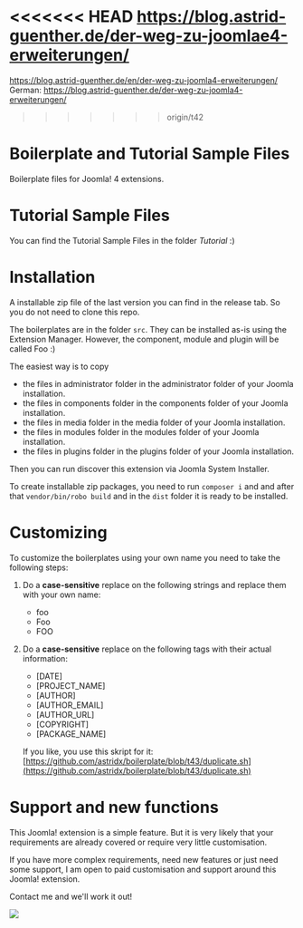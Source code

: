 <<<<<<< HEAD
https://blog.astrid-guenther.de/der-weg-zu-joomlae4-erweiterungen/
=======
https://blog.astrid-guenther.de/en/der-weg-zu-joomla4-erweiterungen/
German: https://blog.astrid-guenther.de/der-weg-zu-joomla4-erweiterungen/
>>>>>>> origin/t42

# Boilerplate and Tutorial Sample Files
Boilerplate files for Joomla! 4 extensions.

# Tutorial Sample Files
You can find the Tutorial Sample Files in the folder *Tutorial* :)

# Installation

A installable zip file of the last version you can find in the release tab. 
So you do not need to clone this repo.

The boilerplates are in the folder `src`. They can be installed 
as-is using the Extension Manager. 
However, the component, module and plugin will be called Foo :)

The easiest way is to copy 

- the files in administrator folder in the administrator folder of your Joomla installation.
- the files in components folder in the components folder of your Joomla installation.
- the files in media folder in the media folder of your Joomla installation.
- the files in modules folder in the modules folder of your Joomla installation.
- the files in plugins folder in the plugins folder of your Joomla installation.

Then you can run discover this extension via Joomla System Installer.

To create installable zip packages, you need to run
`composer i` and and after that `vendor/bin/robo build` and in the `dist` 
folder it is ready to be installed.

# Customizing

To customize the boilerplates using your own name you need to take the following steps:

1. Do a **case-sensitive** replace on the following strings and replace them with your own name:
   * foo
   * Foo
   * FOO
2. Do a **case-sensitive** replace on the following tags with their actual information:
   * [DATE]
   * [PROJECT_NAME]
   * [AUTHOR]
   * [AUTHOR_EMAIL]
   * [AUTHOR_URL]
   * [COPYRIGHT]
   * [PACKAGE_NAME]


   If you like, you use this skript for it: [https://github.com/astridx/boilerplate/blob/t43/duplicate.sh](https://github.com/astridx/boilerplate/blob/t43/duplicate.sh)


# Support and new functions

This Joomla! extension is a simple feature. But it is very likely that your requirements 
are already covered or require very little customisation.

If you have more complex requirements, need new features or just need some support, 
I am open to paid customisation and support around this Joomla! extension. 

Contact me and we'll work it out!

[![](https://www.paypalobjects.com/en_US/DK/i/btn/btn_donateCC_LG.gif)](https://www.paypal.com/cgi-bin/webscr?cmd=_s-xclick&hosted_button_id=KQMKUVAX5SPVS&source=url)
